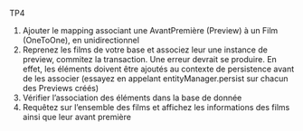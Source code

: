

TP4

1. Ajouter le mapping associant une AvantPremière (Preview) à un Film (OneToOne), en unidirectionnel
2. Reprenez les films de votre base  et associez leur une instance de preview, commitez la transaction. Une erreur devrait se produire. En effet, les éléments doivent être ajoutés au contexte de persistence avant de les associer (essayez en appelant entityManager.persist sur chacun des Previews créés)
3. Vérifier l’association des éléments dans la base de donnée
4. Requêtez sur l’ensemble des films et affichez les informations des films ainsi que leur avant première